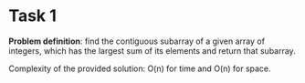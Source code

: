 # Task 1

**Problem definition**: find the contiguous subarray of a given array of integers, which has the largest sum of its elements and return that subarray. 

Complexity of the provided solution: O(n) for time and O(n) for space.

